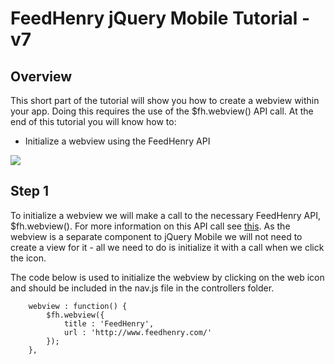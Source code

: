 # FeedHenry jQuery Mobile Tutorial - v7

## Overview
This short part of the tutorial will show you how to create a webview within your app. Doing this requires the use of the $fh.webview() API call. At the end of this tutorial you will know how to:

* Initialize a webview using the FeedHenry API

![](https://github.com/feedhenry/FH-Training-App-JQM/raw/master/docs/WebView.png)


## Step 1
To initialize a webview we will make a call to the necessary FeedHenry API, $fh.webview(). For more information on this API call see [this](http://docs.feedhenry.com/api-reference/web-view/). As the webview is a separate component to jQuery Mobile we will not need to create a view for it - all we need to do is initialize it with a call when we click the icon.

The code below is used to initialize the webview by clicking on the web icon and should be included in the nav.js file in the controllers folder.

		webview : function() {
			$fh.webview({
				title : 'FeedHenry',
				url : 'http://www.feedhenry.com/'
			});
		},


